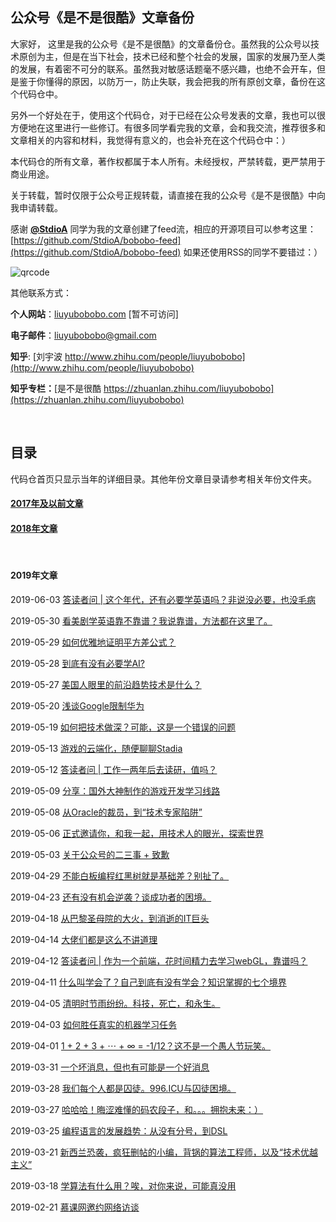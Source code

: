 ## 公众号《是不是很酷》文章备份

大家好， 这里是我的公众号《是不是很酷》的文章备份仓。虽然我的公众号以技术原创为主，但是在当下社会，技术已经和整个社会的发展，国家的发展乃至人类的发展，有着密不可分的联系。虽然我对敏感话题毫不感兴趣，也绝不会开车，但是鉴于你懂得的原因，以防万一，防止失联，我会把我的所有原创文章，备份在这个代码仓中。

另外一个好处在于，使用这个代码仓，对于已经在公众号发表的文章，我也可以很方便地在这里进行一些修订。有很多同学看完我的文章，会和我交流，推荐很多和文章相关的内容和材料，我觉得有意义的，也会补充在这个代码仓中：）

本代码仓的所有文章，著作权都属于本人所有。未经授权，严禁转载，更严禁用于商业用途。

关于转载，暂时仅限于公众号正规转载，请直接在我的公众号《是不是很酷》中向我申请转载。

感谢 [**@StdioA**](https://github.com/StdioA) 同学为我的文章创建了feed流，相应的开源项目可以参考这里：[https://github.com/StdioA/bobobo-feed](https://github.com/StdioA/bobobo-feed) 如果还使用RSS的同学不要错过：）

![qrcode](qrcode.png)

其他联系方式：

**个人网站**：[liuyubobobo.com](http://liuyubobobo.com) [暂不可访问]

**电子邮件**：[liuyubobobo@gmail.com](mailto:liuyubobobo@gmail.com)

**知乎**: [刘宇波 http://www.zhihu.com/people/liuyubobobo](http://www.zhihu.com/people/liuyubobobo)

**知乎专栏：**[是不是很酷 https://zhuanlan.zhihu.com/liuyubobobo](https://zhuanlan.zhihu.com/liuyubobobo)

<br/>

## 目录

代码仓首页只显示当年的详细目录。其他年份文章目录请参考相关年份文件夹。

#### [**2017年及以前文章**](2017/) 

#### [**2018年文章**](2018/)

<br/>

#### 2019年文章

2019-06-03 [答读者问 | 这个年代，还有必要学英语吗？非说没必要，也没毛病](2019、2019-06-03/)

2019-05-30 [看美剧学英语靠不靠谱？我说靠谱，方法都在这里了。](2019/2019-05-30/)

2019-05-29 [如何优雅地证明平方差公式？](2019/2019-05-29/)

2019-05-28 [到底有没有必要学AI?](2019/2019-05-28/)

2019-05-27 [美国人眼里的前沿趋势技术是什么？](2019/2019-05-27/)

2019-05-20 [浅谈Google限制华为](2019/2019-05-20/)

2019-05-19 [如何把技术做深？可能，这是一个错误的问题](2019/2019-05-19/)

2019-05-13 [游戏的云端化，随便聊聊Stadia](2019/2019-05-13/)

2019-05-12 [答读者问 | 工作一两年后去读研，值吗？](2019/2019-05-12/)

2019-05-09 [分享：国外大神制作的游戏开发学习线路](2019/2019-05-09/)

2019-05-08 [从Oracle的裁员，到“技术专家陷阱”](2019/2019-05-08/)

2019-05-06 [正式邀请你，和我一起，用技术人的眼光，探索世界](2019/2019-05-06/)

2019-05-03 [关于公众号的二三事 + 致歉](2019/2019-05-03/)

2019-04-29 [不能白板编程红黑树就是基础差？别扯了。](2019/2019-04-29/)

2019-04-23 [还有没有机会逆袭？谈成功者的困境。](2019/2019-04-23/)

2019-04-18 [从巴黎圣母院的大火，到消逝的IT巨头](2019/2019-04-18/)

2019-04-14 [大佬们都是这么不讲道理](2019/2019-04-14/)

2019-04-12 [答读者问 | 作为一个前端，花时间精力去学习webGL，靠谱吗？](2019/2019-04-12/)

2019-04-11 [什么叫学会了？自己到底有没有学会？知识掌握的七个境界](2019/2019-04-11/)

2019-04-05 [清明时节雨纷纷。科技，死亡，和永生。](2019/2019-04-05/)

2019-04-03 [如何胜任真实的机器学习任务](2019/2019-04-03/)

2019-04-01 [1 + 2 + 3 + ⋯ + ∞ = -1/12？这不是一个愚人节玩笑。](2019/2019-04-01/)

2019-03-31 [一个坏消息，但也有可能是一个好消息](2019/2019-03-31/)

2019-03-28 [我们每个人都是囚徒。996.ICU与囚徒困境。](2019/2019-03-28/)

2019-03-27 [哈哈哈！晦涩难懂的码农段子，和。。。拥抱未来：）](2019/2019-03-27/)

2019-03-25 [编程语言的发展趋势：从没有分号，到DSL](2019/2019-03-25/)

2019-03-21 [新西兰恐袭，疯狂删帖的小编，背锅的算法工程师，以及“技术优越主义”](2019/2019-03-21/)

2019-03-18 [学算法有什么用？唉，对你来说，可能真没用](2019/2019-03-18/)

2019-02-21 [慕课网邀约网络访谈](2019/2019-02-21/)


